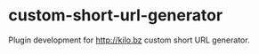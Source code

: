 custom-short-url-generator
==========================

Plugin development for http://kilo.bz custom short URL generator.
